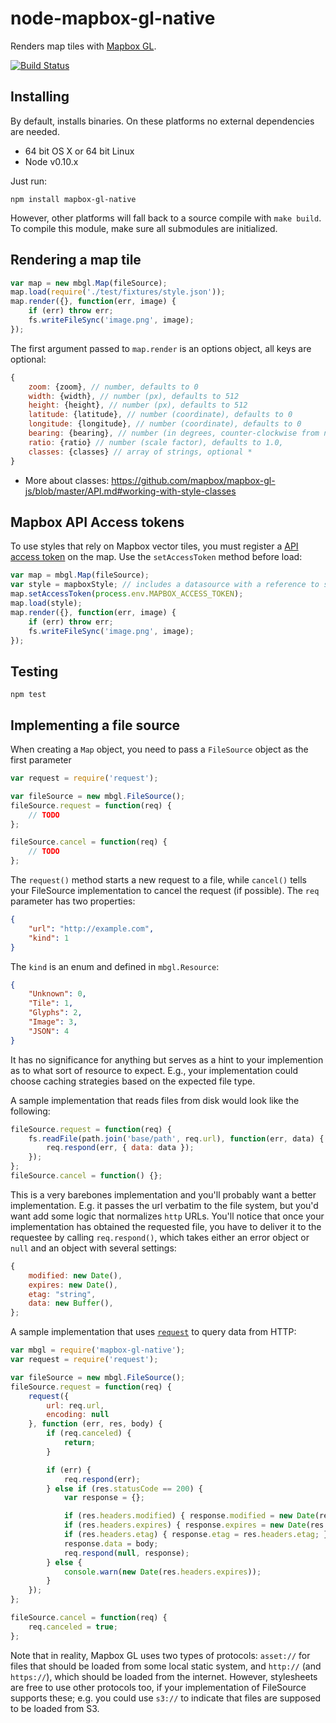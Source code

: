 # node-mapbox-gl-native

Renders map tiles with [Mapbox GL](https://github.com/mapbox/mapbox-gl-native).

[![Build Status](https://travis-ci.org/mapbox/node-mapbox-gl-native.svg?branch=master)](https://travis-ci.org/mapbox/node-mapbox-gl-native)

## Installing

By default, installs binaries. On these platforms no external dependencies are needed.

- 64 bit OS X or 64 bit Linux
- Node v0.10.x

Just run:

```
npm install mapbox-gl-native
```

However, other platforms will fall back to a source compile with `make build`. To compile this module, make sure all submodules are initialized.

## Rendering a map tile

```js
var map = new mbgl.Map(fileSource);
map.load(require('./test/fixtures/style.json'));
map.render({}, function(err, image) {
    if (err) throw err;
    fs.writeFileSync('image.png', image);
});
```

The first argument passed to `map.render` is an options object, all keys are optional:

```js
{
    zoom: {zoom}, // number, defaults to 0
    width: {width}, // number (px), defaults to 512
    height: {height}, // number (px), defaults to 512
    latitude: {latitude}, // number (coordinate), defaults to 0
    longitude: {longitude}, // number (coordinate), defaults to 0
    bearing: {bearing}, // number (in degrees, counter-clockwise from north), defaults to 0
    ratio: {ratio} // number (scale factor), defaults to 1.0,
    classes: {classes} // array of strings, optional *
}
```

* More about classes: https://github.com/mapbox/mapbox-gl-js/blob/master/API.md#working-with-style-classes

## Mapbox API Access tokens

To use styles that rely on Mapbox vector tiles, you must register a [API access token](https://www.mapbox.com/developers/api/#access-tokens) on the map. Use the `setAccessToken` method before load:

```js
var map = mbgl.Map(fileSource);
var style = mapboxStyle; // includes a datasource with a reference to something like `mapbox://mapbox.mapbox-streets-v6`
map.setAccessToken(process.env.MAPBOX_ACCESS_TOKEN);
map.load(style);
map.render({}, function(err, image) {
    if (err) throw err;
    fs.writeFileSync('image.png', image);
});

```

## Testing

```
npm test
```

## Implementing a file source

When creating a `Map` object, you need to pass a `FileSource` object as the first parameter

```js
var request = require('request');

var fileSource = new mbgl.FileSource();
fileSource.request = function(req) {
    // TODO
};

fileSource.cancel = function(req) {
    // TODO
};
```

The `request()` method starts a new request to a file, while `cancel()` tells your FileSource implementation to cancel the request (if possible). The `req` parameter has two properties:

```json
{
    "url": "http://example.com",
    "kind": 1
}
```

The `kind` is an enum and defined in `mbgl.Resource`:

```json
{
    "Unknown": 0,
    "Tile": 1,
    "Glyphs": 2,
    "Image": 3,
    "JSON": 4
}
```

It has no significance for anything but serves as a hint to your implemention as to what sort of resource to expect. E.g., your implementation could choose caching strategies based on the expected file type.

A sample implementation that reads files from disk would look like the following:

```js
fileSource.request = function(req) {
    fs.readFile(path.join('base/path', req.url), function(err, data) {
        req.respond(err, { data: data });
    });
};
fileSource.cancel = function() {};
```

This is a very barebones implementation and you'll probably want a better implementation. E.g. it passes the url verbatim to the file system, but you'd want add some logic that normalizes `http` URLs. You'll notice that once your implementation has obtained the requested file, you have to deliver it to the requestee by calling `req.respond()`, which takes either an error object or `null` and an object with several settings:

```js
{
    modified: new Date(),
    expires: new Date(),
    etag: "string",
    data: new Buffer(),
};
```

A sample implementation that uses [`request`](https://github.com/request/request) to query data from HTTP:

```js
var mbgl = require('mapbox-gl-native');
var request = require('request');

var fileSource = new mbgl.FileSource();
fileSource.request = function(req) {
    request({
        url: req.url,
        encoding: null
    }, function (err, res, body) {
        if (req.canceled) {
            return;
        }

        if (err) {
            req.respond(err);
        } else if (res.statusCode == 200) {
            var response = {};

            if (res.headers.modified) { response.modified = new Date(res.headers.modified); }
            if (res.headers.expires) { response.expires = new Date(res.headers.expires); }
            if (res.headers.etag) { response.etag = res.headers.etag; }
            response.data = body;
            req.respond(null, response);
        } else {
            console.warn(new Date(res.headers.expires));
        }
    });
};

fileSource.cancel = function(req) {
    req.canceled = true;
};
```

Note that in reality, Mapbox GL uses two types of protocols: `asset://` for files that should be loaded from some local static system, and `http://` (and `https://`), which should be loaded from the internet. However, stylesheets are free to use other protocols too, if your implementation of FileSource supports these; e.g. you could use `s3://` to indicate that files are supposed to be loaded from S3.
